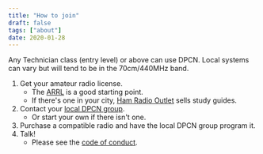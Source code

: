 ```yaml
---
title: "How to join"
draft: false
tags: ["about"]
date: 2020-01-28
---
```


Any Technician class (entry level) or above can use DPCN. Local systems can vary but will tend to be in the 70cm/440MHz band.

<!--more-->

1. Get your amateur radio license.
   * The [ARRL](http://www.arrl.org/getting-licensed) is a good starting point.
   * If there's one in your city, [Ham Radio Outlet](https://www.hamradio.com) sells study guides.
1. Contact your [local DPCN group](/system).
   * Or start your own if there isn't one.
1. Purchase a compatible radio and have the local DPCN group program it.
1. Talk!
   * Please see the [code of conduct](/about/code-of-conduct).